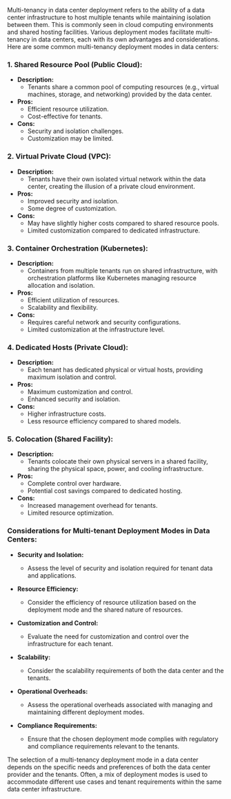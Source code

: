 Multi-tenancy in data center deployment refers to the ability of a data center infrastructure to host multiple tenants while maintaining isolation between them. This is commonly seen in cloud computing environments and shared hosting facilities. Various deployment modes facilitate multi-tenancy in data centers, each with its own advantages and considerations. Here are some common multi-tenancy deployment modes in data centers:

### 1. **Shared Resource Pool (Public Cloud):**
   - **Description:**
     - Tenants share a common pool of computing resources (e.g., virtual machines, storage, and networking) provided by the data center.
   - **Pros:**
     - Efficient resource utilization.
     - Cost-effective for tenants.
   - **Cons:**
     - Security and isolation challenges.
     - Customization may be limited.

### 2. **Virtual Private Cloud (VPC):**
   - **Description:**
     - Tenants have their own isolated virtual network within the data center, creating the illusion of a private cloud environment.
   - **Pros:**
     - Improved security and isolation.
     - Some degree of customization.
   - **Cons:**
     - May have slightly higher costs compared to shared resource pools.
     - Limited customization compared to dedicated infrastructure.

### 3. **Container Orchestration (Kubernetes):**
   - **Description:**
     - Containers from multiple tenants run on shared infrastructure, with orchestration platforms like Kubernetes managing resource allocation and isolation.
   - **Pros:**
     - Efficient utilization of resources.
     - Scalability and flexibility.
   - **Cons:**
     - Requires careful network and security configurations.
     - Limited customization at the infrastructure level.

### 4. **Dedicated Hosts (Private Cloud):**
   - **Description:**
     - Each tenant has dedicated physical or virtual hosts, providing maximum isolation and control.
   - **Pros:**
     - Maximum customization and control.
     - Enhanced security and isolation.
   - **Cons:**
     - Higher infrastructure costs.
     - Less resource efficiency compared to shared models.

### 5. **Colocation (Shared Facility):**
   - **Description:**
     - Tenants colocate their own physical servers in a shared facility, sharing the physical space, power, and cooling infrastructure.
   - **Pros:**
     - Complete control over hardware.
     - Potential cost savings compared to dedicated hosting.
   - **Cons:**
     - Increased management overhead for tenants.
     - Limited resource optimization.

### Considerations for Multi-tenant Deployment Modes in Data Centers:

- **Security and Isolation:**
  - Assess the level of security and isolation required for tenant data and applications.

- **Resource Efficiency:**
  - Consider the efficiency of resource utilization based on the deployment mode and the shared nature of resources.

- **Customization and Control:**
  - Evaluate the need for customization and control over the infrastructure for each tenant.

- **Scalability:**
  - Consider the scalability requirements of both the data center and the tenants.

- **Operational Overheads:**
  - Assess the operational overheads associated with managing and maintaining different deployment modes.

- **Compliance Requirements:**
  - Ensure that the chosen deployment mode complies with regulatory and compliance requirements relevant to the tenants.

The selection of a multi-tenancy deployment mode in a data center depends on the specific needs and preferences of both the data center provider and the tenants. Often, a mix of deployment modes is used to accommodate different use cases and tenant requirements within the same data center infrastructure.
